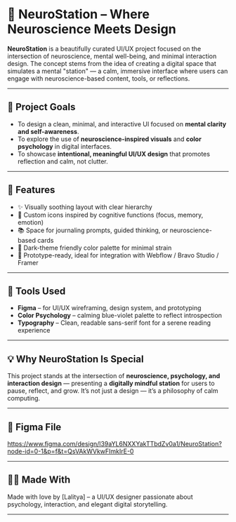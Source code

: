 # 🧠 NeuroStation – Where Neuroscience Meets Design

**NeuroStation** is a beautifully curated UI/UX project focused on the intersection of neuroscience, mental well-being, and minimal interaction design. The concept stems from the idea of creating a digital space that simulates a mental "station" — a calm, immersive interface where users can engage with neuroscience-based content, tools, or reflections.

---

## 🎯 Project Goals

- To design a clean, minimal, and interactive UI focused on **mental clarity and self-awareness**.
- To explore the use of **neuroscience-inspired visuals** and **color psychology** in digital interfaces.
- To showcase **intentional, meaningful UI/UX design** that promotes reflection and calm, not clutter.

---

## 🧩 Features

- ✨ Visually soothing layout with clear hierarchy
- 🧠 Custom icons inspired by cognitive functions (focus, memory, emotion)
- 📚 Space for journaling prompts, guided thinking, or neuroscience-based cards
- 🌙 Dark-theme friendly color palette for minimal strain
- 🔄 Prototype-ready, ideal for integration with Webflow / Bravo Studio / Framer

---

## 🎨 Tools Used

- **Figma** – for UI/UX wireframing, design system, and prototyping  
- **Color Psychology** – calming blue-violet palette to reflect introspection  
- **Typography** – Clean, readable sans-serif font for a serene reading experience  

---

## 💡 Why NeuroStation Is Special

This project stands at the intersection of **neuroscience, psychology, and interaction design** — presenting a **digitally mindful station** for users to pause, reflect, and grow. It’s not just a design — it’s a philosophy of calm computing.



---

## 🔗 Figma File

https://www.figma.com/design/l39aYL6NXXYakTTbdZv0a1/NeuroStation?node-id=0-1&p=f&t=QsVAkWVkwFImkIrE-0


---

## 👩‍💻 Made With

Made with love by [Lalitya] – a UI/UX designer passionate about psychology, interaction, and elegant digital storytelling.

---



